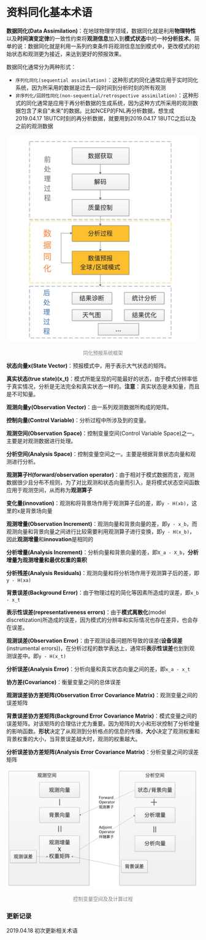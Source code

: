 # 资料同化基本术语


**数据同化(Data Assimilation)**：在地球物理学领域，数据同化就是利用**物理特性**以及**时间演变定律**的一致性约束将**观测信息**加入到**模式状态**中的一种**分析技术**。简单的说：数据同化就是利用一系列约束条件将观测信息加到模式中，更改模式的初始状态和观测更为接近，来达到更好的预报效果。

数据同化通常分为两种形式：

* `序列化同化(sequential assimilation)`：这种形式的同化通常应用于实时同化系统，因为所采用的数据是过去一段时间到分析时刻的所有观测
* `非序列化/回顾性同化(non-sequential/retrospective assimilation)`：这种形式的同化通常是应用于再分析数据的生成系统，因为这种方式所采用的观测数据包含了来自"未来"的数据。比如NCEP的FNL再分析数据，想生成2019.04.17 18UTC时刻的再分析数据，就要用到2019.04.17 18UTC之后以及之前的观测数据

![](/img/2019/04/18/DA_fig1.jpg)

<center><font size=2 color=gray>同化预报系统框架</font></center>

**状态向量x(State Vector)**：预报模式中，用于表示大气状态的矩阵。

**真实状态(true state)(x_t)**：模式所能呈现的可能最好的状态，由于模式分辨率低于真实情况，分析是无法完全和真实状态一样的。**注意**：真实状态是未知量，而且是不可知量。

**观测向量y(Observation Vector)**：由一系列观测数据所构成的矩阵。

**控制向量(Control Variable)**：分析过程中所涉及到的变量。

**观测空间(Observation Space)**：控制变量空间(Control Variable Space)之一。主要是对观测数据进行处理。

**分析空间(Analysis Space)**：控制变量空间之一。主要是根据背景状态向量和观测进行分析。

**观测算子H(forward/observation operator)**：由于相对于模式数据而言，观测数据很少且分布不规则，为了对比观测和状态向量而引入，是将模式状态空间函数应用于观测空间，从而称为**观测算子**

**变化量(innovation)**：观测和将背景场作用于观测算子后的差，即`y - H(xb)`，这里的x是背景场向量

**观测增量(Observation Increment)**：观测向量和背景向量的差，即`y - x_b`，而观测向量和背景向量之间进行比较需要利用观测算子进行变换，即`y - H(x_b)`，因此**观测增量**和**innovation**是相同的

**分析增量(Analysis Increment)**：分析向量和背景向量的差，即`X_a - X_b`，**分析增量为观测增量和最优权重的乘积**

**分析残差(Analysis Residuals)**：观测向量和将分析场作用于观测算子后的差，即`y - H(xa)`

**背景误差(Background Error)**：由于物理过程的简化等因素所造成的误差，即`x_b - x_t`

**表示性误差(representativeness errors)**：由于**模式离散化**(model discretization)所造成的误差，因为模式的分辨率和实际情况也存在差异，也会存在误差。

**观测误差(Observation Error)**：由于观测设备问题所导致的误差(**设备误差**(instrumental errors))，在分析过程的数学表达上，通常将**表示性误差**也划到观测误差中。即`y - H(x_t)`

**分析误差(Analysis Error)**：分析向量和真实状态向量之间的差，即`x_a - x_t`

**协方差(Covariance)**：衡量变量之间的总体误差

**观测误差协方差矩阵(Observation Error Covariance Matrix)**：观测变量之间的误差矩阵

**背景误差协方差矩阵(Background Error Covariance Matrix)**：模式变量之间的误差矩阵。对该矩阵的合理估计尤为重要。因为矩阵的大小和形状控制了分析增量的影响函数。**形状**决定了从观测到分析格点的信息的传播，**大小**决定了观测权重和背景权重的大小，当背景误差越大时，观测的权重越大。

**分析误差协方差矩阵(Analysis Error Covariance Matrix)**：分析变量之间的误差矩阵

![](/img/2019/04/18/DA_fig2.jpg)

<center><font size=2 color=gray>控制变量空间及及计算过程</font></center>

### 更新记录
2019.04.18 初次更新相关术语


